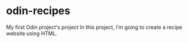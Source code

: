# odin-recipes
My first Odin project's project
In this project, i'm going to create a recipe website using HTML. 
